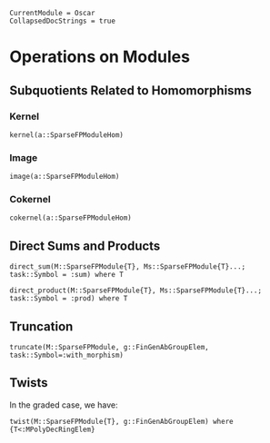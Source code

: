 ```@meta
CurrentModule = Oscar
CollapsedDocStrings = true
```

# Operations on Modules

## Subquotients Related to Homomorphisms

### Kernel

```@docs
kernel(a::SparseFPModuleHom)
```

### Image

```@docs
image(a::SparseFPModuleHom)
```

### Cokernel

```@docs
cokernel(a::SparseFPModuleHom)
```

## Direct Sums and Products

```@docs
direct_sum(M::SparseFPModule{T}, Ms::SparseFPModule{T}...; task::Symbol = :sum) where T
```

```@docs
direct_product(M::SparseFPModule{T}, Ms::SparseFPModule{T}...; task::Symbol = :prod) where T
```

## Truncation

```@docs
truncate(M::SparseFPModule, g::FinGenAbGroupElem, task::Symbol=:with_morphism)
```

## Twists

In the graded case, we have:

```@docs
twist(M::SparseFPModule{T}, g::FinGenAbGroupElem) where {T<:MPolyDecRingElem}
```
